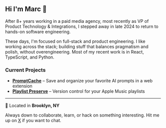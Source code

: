 ## Hi I'm Marc 👋

After 8+ years working in a paid media agency, most recently as VP of Product Technology & Integrations, I stepped away in late 2024 to return to hands-on software engineering.

These days, I'm focused on full-stack and product engineering. I like working across the stack; building stuff that balances pragmatism and polish, without overengineering. Most of my recent work is in React, TypeScript, and Python.

### Current Projects

- [**PromptCache**](https://www.promptcache.ai?ref=github.com) – Save and organize your favorite AI prompts in a web extension  
- [**Playlist Preserve**](https://www.playlistpreserve.com?ref=github.com) – Version control for your Apple Music playlists

---

📍 Located in **Brooklyn, NY**

Always down to collaborate, learn, or hack on something interesting. Hit me up on [X](https://x.com/Marcard) if you want to chat.
<!--
**MarcACard/MarcACard** is a ✨ _special_ ✨ repository because its `README.md` (this file) appears on your GitHub profile.

Here are some ideas to get you started:

- 🔭 I’m currently working on ...
- 🌱 I’m currently learning ...
- 👯 I’m looking to collaborate on ...
- 🤔 I’m looking for help with ...
- 💬 Ask me about ...
- 📫 How to reach me: ...
- 😄 Pronouns: ...
- ⚡ Fun fact: ...
-->
